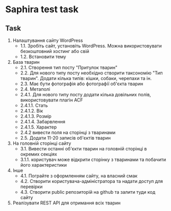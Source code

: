 # Saphira test task

## Task
1. Налаштування сайту WordPress
   - 1.1. Зробіть сайт, установіть WordPress. Можна використовувати безкоштовний хостинг або свій
   - 1.2. Встановити тему
2. База тварин
   - 2.1. Створення тип посту "Притулок тварин"
   - 2.2. Для нового типу посту необхідно створити таксономію "Тип тварин". Додати кілька типів: кішки, собаки, черепахи та ін.
   - 2.3. Має бути фотографія або фотографії об'єкта тварин
   - 2.4. Метаполі
   - 2.4.1. Для нового типу посту додати кілька довільних полів, використовувати плагін ACF
   - 2.4.1.1. Стать
   - 2.4.1.2. Вік
   - 2.4.1.3. Розмір
   - 2.4.1.4. Забарвлення
   - 2.4.1.5. Характер
   - 2.4.2 вивести поля на сторінці з тваринами
   - 2.5. Додати 11-20 записів об'єктів тварин
3. На головній сторінці сайту
   - 3.1. Вивести останні об'єкти тварин на головній сторінці в окремих секціях
   - 3.1.1. користувач може відкрити сторінку з тваринами та побачити його характеристики
4. Інше
   - 4.1. Пограйте з оформленням сайту, на власний смак
   - 4.2. Створити користувача-адміністратора та надати доступ для перевірки
   - 4.3. Створити public репозиторій на github та залити туди код сайту
5. Реалізувати REST API для отримання всіх тварин
